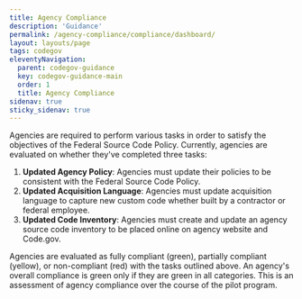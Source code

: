 ```yaml
---
title: Agency Compliance
description: 'Guidance'
permalink: /agency-compliance/compliance/dashboard/
layout: layouts/page
tags: codegov
eleventyNavigation:
  parent: codegov-guidance
  key: codegov-guidance-main
  order: 1
  title: Agency Compliance
sidenav: true
sticky_sidenav: true
---
```

Agencies are required to perform various tasks in order to satisfy the objectives of the Federal Source Code Policy. Currently, agencies are evaluated on whether they've completed three tasks:

1. **Updated Agency Policy**: Agencies must update their policies to be consistent with the Federal Source Code Policy.
2. **Updated Acquisition Language**: Agencies must update acquisition language to capture new custom code whether built by a contractor or federal employee.
3. **Updated Code Inventory**: Agencies must create and update an agency source code inventory to be placed online on agency website and Code.gov.

Agencies are evaluated as fully compliant (green), partially compliant (yellow), or non-compliant (red) with the tasks outlined above. An agency's overall compliance is green only if they are green in all categories. This is an assessment of agency compliance over the course of the pilot program.

